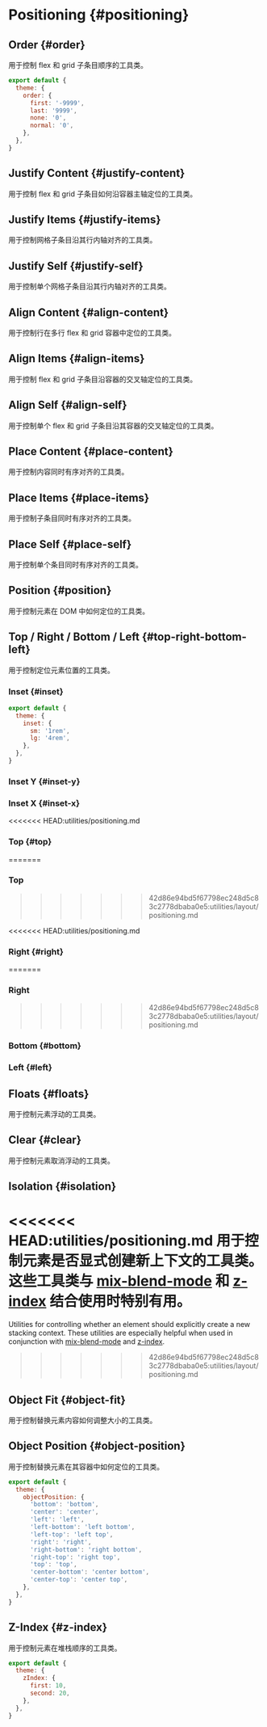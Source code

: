 # Positioning {#positioning}

## Order {#order}

用于控制 flex 和 grid 子条目顺序的工具类。

<PlaygroundWithVariants
  variant='5'
  :variants="['first', 'last', 'none', '1', '2', '3', '4', '5', '6', '7', '8', '9', '10', '11', '12', '13', '14', '-1', '-2', '-3', '-4', '-5', '-6', '-7', '-8', '-9', '-10', '-11', '-12', '-13', '-14', '-6666']"
  prefix='order'
  nested=true
  fixed='!block'
  appended='order-1 order-2 order-3 order-4 order-5 order-6 order-7 order-8 order-9 order-10 order-11 rounded-md grid bg-teal-500 bg-yellow-400 bg-teal-100 p-2 w-6 h-6 gap-2 grid-cols-3 text-xs text-white text-center flex flex-col justify-center'
  html='&lt;div class="grid gap-2 grid-cols-3 bg-teal-100 rounded-md p-2 text-xs text-white text-center"&gt;
&lt;div class="order-1 rounded-md bg-teal-500 w-6 h-6 flex flex-col justify-center"&gt;1&lt;/div&gt;
&lt;div class="order-2 rounded-md bg-teal-500 w-6 h-6 flex flex-col justify-center"&gt;2&lt;/div&gt;
&lt;div class="order-3 rounded-md bg-teal-500 w-6 h-6 flex flex-col justify-center"&gt;3&lt;/div&gt;
&lt;div class="order-4 rounded-md bg-teal-500 w-6 h-6 flex flex-col justify-center"&gt;4&lt;/div&gt;
&lt;div class="order-5 {class} rounded-md bg-yellow-400 w-6 h-6 flex flex-col justify-center"&gt;5&lt;/div&gt;
&lt;div class="order-5 rounded-md bg-teal-500 w-6 h-6 flex flex-col justify-center"&gt;6&lt;/div&gt;
&lt;div class="order-6 rounded-md bg-teal-500 w-6 h-6 flex flex-col justify-center"&gt;7&lt;/div&gt;
&lt;div class="order-7 rounded-md bg-teal-500 w-6 h-6 flex flex-col justify-center"&gt;8&lt;/div&gt;
&lt;div class="order-8 rounded-md bg-teal-500 w-6 h-6 flex flex-col justify-center"&gt;9&lt;/div&gt;
&lt;div class="order-9 rounded-md bg-teal-500 w-6 h-6 flex flex-col justify-center"&gt;10&lt;/div&gt;
&lt;div class="order-10 rounded-md bg-teal-500 w-6 h-6 flex flex-col justify-center"&gt;11&lt;/div&gt;
&lt;div class="order-11 rounded-md bg-teal-500 w-6 h-6 flex flex-col justify-center"&gt;12&lt;/div&gt;
&lt;/div&gt;'
/>

<Customizing>

```js windi.config.js
export default {
  theme: {
    order: {
      first: '-9999',
      last: '9999',
      none: '0',
      normal: '0',
    },
  },
}
```

</Customizing>

## Justify Content {#justify-content}

用于控制 flex 和 grid 子条目如何沿容器主轴定位的工具类。

<PlaygroundWithVariants
  variant='start'
  :variants="['start', 'end', 'center', 'between', 'around', 'evenly']"
  prefix='justify'
  nested=true
  fixed='pt-20'
  appended='flex rounded-md bg-teal-500 bg-teal-100 p-2 space-x-2 w-6 h-6'
  html='&lt;div class="flex {class} bg-teal-100 rounded-md p-2 space-x-2"&gt;
&lt;div class="rounded-md bg-teal-500 w-6 h-6"&gt;&lt;/div&gt;
&lt;div class="rounded-md bg-teal-500 w-6 h-6"&gt;&lt;/div&gt;
&lt;div class="rounded-md bg-teal-500 w-6 h-6"&gt;&lt;/div&gt;
&lt;/div&gt;'
/>

## Justify Items {#justify-items}

用于控制网格子条目沿其行内轴对齐的工具类。

<PlaygroundWithVariants
  variant='auto'
  :variants="['auto', 'start', 'end', 'center', 'stretch']"
  prefix='justify-items'
  nested=true
  fixed='!block'
  appended='grid rounded-md bg-teal-500 bg-teal-100 p-2 min-w-6 h-6 gap-2 grid-cols-2 text-xs text-white text-center flex flex-col justify-center'
  html='&lt;div class="grid {class} gap-2 grid-cols-2 bg-teal-100 rounded-md p-2 text-xs text-white text-center"&gt;
&lt;div class="rounded-md bg-teal-500 min-w-6 h-6 flex flex-col justify-center"&gt;1&lt;/div&gt;
&lt;div class="rounded-md bg-teal-500 min-w-6 h-6 flex flex-col justify-center"&gt;2&lt;/div&gt;
&lt;div class="rounded-md bg-teal-500 min-w-6 h-6 flex flex-col justify-center"&gt;3&lt;/div&gt;
&lt;div class="rounded-md bg-teal-500 min-w-6 h-6 flex flex-col justify-center"&gt;4&lt;/div&gt;
&lt;div class="rounded-md bg-teal-500 min-w-6 h-6 flex flex-col justify-center"&gt;5&lt;/div&gt;
&lt;div class="rounded-md bg-teal-500 min-w-6 h-6 flex flex-col justify-center"&gt;6&lt;/div&gt;
&lt;div class="rounded-md bg-teal-500 min-w-6 h-6 flex flex-col justify-center"&gt;7&lt;/div&gt;
&lt;div class="rounded-md bg-teal-500 min-w-6 h-6 flex flex-col justify-center"&gt;8&lt;/div&gt;
&lt;/div&gt;'
/>

## Justify Self {#justify-self}

用于控制单个网格子条目沿其行内轴对齐的工具类。

<PlaygroundWithVariants
  variant='auto'
  :variants="['auto', 'start', 'end', 'center', 'stretch']"
  prefix='justify-self'
  nested=true
  fixed='!block'
  appended='grid rounded-md bg-teal-500 bg-yellow-400 bg-teal-100 p-2 min-w-6 h-6 gap-2 grid-cols-2 text-xs text-white text-center flex flex-col justify-center'
  html='&lt;div class="grid gap-2 grid-cols-2 bg-teal-100 rounded-md p-2 text-xs text-white text-center"&gt;
&lt;div class="rounded-md bg-teal-500 min-w-6 h-6 flex flex-col justify-center"&gt;1&lt;/div&gt;
&lt;div class="rounded-md bg-teal-500 min-w-6 h-6 flex flex-col justify-center"&gt;2&lt;/div&gt;
&lt;div class="rounded-md bg-teal-500 min-w-6 h-6 flex flex-col justify-center"&gt;3&lt;/div&gt;
&lt;div class="{class} bg-yellow-400 rounded-md bg-teal-500 min-w-6 h-6 flex flex-col justify-center"&gt;4&lt;/div&gt;
&lt;div class="rounded-md bg-teal-500 min-w-6 h-6 flex flex-col justify-center"&gt;5&lt;/div&gt;
&lt;div class="rounded-md bg-teal-500 min-w-6 h-6 flex flex-col justify-center"&gt;6&lt;/div&gt;
&lt;div class="rounded-md bg-teal-500 min-w-6 h-6 flex flex-col justify-center"&gt;7&lt;/div&gt;
&lt;div class="rounded-md bg-teal-500 min-w-6 h-6 flex flex-col justify-center"&gt;8&lt;/div&gt;
&lt;/div&gt;'
/>

## Align Content {#align-content}

用于控制行在多行 flex 和 grid 容器中定位的工具类。

<PlaygroundWithVariants
  variant='center'
  :variants="['center', 'start', 'end', 'between', 'around', 'evenly']"
  prefix='content'
  nested=true
  fixed='!block'
  appended='grid rounded-md bg-teal-500 bg-teal-100 p-2 min-w-6 h-6 gap-2 grid-cols-2 text-xs text-white text-center flex flex-col justify-center h-48'
  html='&lt;div class="grid {class} gap-2 grid-cols-2 bg-teal-100 rounded-md p-2 text-xs text-white text-center h-48"&gt;
&lt;div class="rounded-md bg-teal-500 min-w-6 h-6 flex flex-col justify-center"&gt;1&lt;/div&gt;
&lt;div class="rounded-md bg-teal-500 min-w-6 h-6 flex flex-col justify-center"&gt;2&lt;/div&gt;
&lt;div class="rounded-md bg-teal-500 min-w-6 h-6 flex flex-col justify-center"&gt;3&lt;/div&gt;
&lt;div class="rounded-md bg-teal-500 min-w-6 h-6 flex flex-col justify-center"&gt;4&lt;/div&gt;
&lt;div class="rounded-md bg-teal-500 min-w-6 h-6 flex flex-col justify-center"&gt;5&lt;/div&gt;
&lt;div class="rounded-md bg-teal-500 min-w-6 h-6 flex flex-col justify-center"&gt;6&lt;/div&gt;
&lt;/div&gt;'
/>

## Align Items {#align-items}

用于控制 flex 和 grid 子条目沿容器的交叉轴定位的工具类。

<PlaygroundWithVariants
  variant='start'
  :variants="['start', 'end', 'center', 'baseline', 'stretch']"
  prefix='items'
  nested=true
  fixed='pt-10'
  appended='flex justify-center rounded-md bg-teal-500 bg-teal-100 p-2 space-x-2 w-6 min-h-6 h-32'
  html='&lt;div class="flex {class} justify-center bg-teal-100 rounded-md p-2 space-x-2 h-32"&gt;
&lt;div class="rounded-md bg-teal-500 w-6 min-h-6"&gt;&lt;/div&gt;
&lt;div class="rounded-md bg-teal-500 w-6 min-h-6"&gt;&lt;/div&gt;
&lt;div class="rounded-md bg-teal-500 w-6 min-h-6"&gt;&lt;/div&gt;
&lt;/div&gt;'
/>

## Align Self {#align-self}

用于控制单个 flex 和 grid 子条目沿其容器的交叉轴定位的工具类。

<PlaygroundWithVariants
  variant='center'
  :variants="['auto', 'start', 'end', 'center', 'stretch']"
  prefix='self'
  nested=true
  fixed='pt-10'
  appended='flex justify-center rounded-md bg-teal-500 bg-yellow-400 bg-teal-100 p-2 space-x-2 w-6 min-h-6 h-32'
  html='&lt;div class="flex justify-center bg-teal-100 rounded-md p-2 space-x-2 h-32"&gt;
&lt;div class="rounded-md bg-teal-500 w-6 min-h-6"&gt;&lt;/div&gt;
&lt;div class="{class} rounded-md bg-yellow-400 w-6 min-h-6"&gt;&lt;/div&gt;
&lt;div class="rounded-md bg-teal-500 w-6 min-h-6"&gt;&lt;/div&gt;
&lt;/div&gt;'
/>

## Place Content {#place-content}

用于控制内容同时有序对齐的工具类。

<PlaygroundWithVariants
  variant='center'
  :variants="['center', 'start', 'end', 'between', 'around', 'evenly', 'stretch']"
  prefix='place-content'
  nested=true
  fixed='!block'
  appended='grid rounded-md bg-teal-500 bg-teal-100 p-2 h-6 gap-2 grid-cols-2 text-xs text-white text-center flex flex-col justify-center h-38'
  html='&lt;div class="grid {class} gap-2 grid-cols-2 bg-teal-100 rounded-md p-2 text-xs text-white text-center h-38"&gt;
&lt;div class="rounded-md bg-teal-500 h-6 flex flex-col justify-center"&gt;1&lt;/div&gt;
&lt;div class="rounded-md bg-teal-500 h-6 flex flex-col justify-center"&gt;2&lt;/div&gt;
&lt;div class="rounded-md bg-teal-500 h-6 flex flex-col justify-center"&gt;3&lt;/div&gt;
&lt;div class="rounded-md bg-teal-500 h-6 flex flex-col justify-center"&gt;4&lt;/div&gt;
&lt;div class="rounded-md bg-teal-500 h-6 flex flex-col justify-center"&gt;5&lt;/div&gt;
&lt;div class="rounded-md bg-teal-500 h-6 flex flex-col justify-center"&gt;6&lt;/div&gt;
&lt;/div&gt;'
/>

## Place Items {#place-items}

用于控制子条目同时有序对齐的工具类。

<PlaygroundWithVariants
  variant='auto'
  :variants="['auto', 'start', 'end', 'center', 'stretch']"
  prefix='place-items'
  nested=true
  fixed='!block'
  appended='grid rounded-md bg-teal-500 bg-teal-100 p-2 min-w-6 h-6 gap-2 grid-cols-2 text-xs text-white text-center flex flex-col justify-center h-38'
  html='&lt;div class="grid {class} gap-2 grid-cols-2 bg-teal-100 rounded-md p-2 text-xs text-white text-center h-38"&gt;
&lt;div class="rounded-md bg-teal-500 min-w-6 h-6 flex flex-col justify-center"&gt;1&lt;/div&gt;
&lt;div class="rounded-md bg-teal-500 min-w-6 h-6 flex flex-col justify-center"&gt;2&lt;/div&gt;
&lt;div class="rounded-md bg-teal-500 min-w-6 h-6 flex flex-col justify-center"&gt;3&lt;/div&gt;
&lt;div class="rounded-md bg-teal-500 min-w-6 h-6 flex flex-col justify-center"&gt;4&lt;/div&gt;
&lt;div class="rounded-md bg-teal-500 min-w-6 h-6 flex flex-col justify-center"&gt;5&lt;/div&gt;
&lt;div class="rounded-md bg-teal-500 min-w-6 h-6 flex flex-col justify-center"&gt;6&lt;/div&gt;
&lt;/div&gt;'
/>

## Place Self {#place-self}

用于控制单个条目同时有序对齐的工具类。

<PlaygroundWithVariants
  variant='auto'
  :variants="['auto', 'start', 'end', 'center', 'stretch']"
  prefix='place-self'
  nested=true
  fixed='!block'
  appended='grid rounded-md bg-teal-500 bg-yellow-400 bg-teal-100 p-2 min-w-6 h-6 gap-2 grid-cols-2 text-xs text-white text-center flex flex-col justify-center h-38'
  html='&lt;div class="grid gap-2 grid-cols-2 bg-teal-100 rounded-md p-2 text-xs text-white text-center h-38"&gt;
&lt;div class="rounded-md bg-teal-500 min-w-6 h-6 flex flex-col justify-center"&gt;1&lt;/div&gt;
&lt;div class="rounded-md bg-teal-500 min-w-6 h-6 flex flex-col justify-center"&gt;2&lt;/div&gt;
&lt;div class="{class} rounded-md bg-yellow-400 min-w-6 h-6 flex flex-col justify-center"&gt;3&lt;/div&gt;
&lt;div class="rounded-md bg-teal-500 min-w-6 h-6 flex flex-col justify-center"&gt;4&lt;/div&gt;
&lt;div class="rounded-md bg-teal-500 min-w-6 h-6 flex flex-col justify-center"&gt;5&lt;/div&gt;
&lt;div class="rounded-md bg-teal-500 min-w-6 h-6 flex flex-col justify-center"&gt;6&lt;/div&gt;
&lt;/div&gt;'
/>

## Position {#position}

用于控制元素在 DOM 中如何定位的工具类。

<PlaygroundWithVariants
  variant='static'
  :variants="['static', 'fixed', 'absolute', 'relative', 'sticky']"
  nested=true
  fixed='relative text-xs'
  appended='rounded-md clear-both bg-teal-500 bg-teal-100 w-8 h-8 mr-2 bg-red-400 bg-green-400 bg-blue-400 inline-block top-0 left-0'
  html='&lt;p&gt;In this demo you can control the &lt;code&gt;position&lt;/code&gt; property for the green box.&lt;/p&gt;
&lt;div class="inline-block rounded-md w-8 h-8 bg-red-400 mr-2"&gt;&lt;/div&gt;
&lt;div class="inline-block {class} top-0 left-0 rounded-md bg-green-400 w-8 h-8 mr-2"&gt;&lt;/div&gt;
&lt;div class="inline-block rounded-md w-8 h-8 bg-blue-400"&gt;&lt;/div&gt;
&lt;p class="clear-both"&gt;To see the effect of &lt;code&gt;sticky&lt;/code&gt; positioning, select the &lt;code&gt;position: sticky&lt;/code&gt; option and scroll this container.&lt;/p&gt;
&lt;p&gt;The element will scroll along with its container, until it is at the top of the container (or reaches the offset specified in &lt;code&gt;top&lt;/code&gt;), and will then stop scrolling, so it stays visible.&lt;/p&gt;
&lt;p&gt;The rest of this text is only supplied to make sure the container overflows, so as to enable you to scroll it and see the effect.&lt;/p&gt;
&lt;hr&gt;
&lt;p&gt;Far out in the uncharted backwaters of the unfashionable end of the western spiral arm of the Galaxy lies a small unregarded yellow sun. Orbiting this at a distance of roughly ninety-two million miles is an utterly insignificant little blue green planet whose ape-descended life forms are so amazingly primitive that they still think digital watches are a pretty neat idea.&lt;/p&gt; '
/>

## Top / Right / Bottom / Left {#top-right-bottom-left}

用于控制定位元素位置的工具类。

### Inset {#inset}

<PlaygroundWithVariants
  variant='4'
  :variants="['0', 'px', 'auto', 'full', '0.5', '1', '2', '4', '8', '12', '14', '16', '20', '24', '48', '1/3', '1.5rem', '32px', '-px', '-0.5', '-2', '-4', '-8', '-12', '-1/3', '-1.5rem', '-32px', '-full']"
  prefix='inset'
  nested=true
  fixed='relative text-xs text-white w-screen h-full'
  appended='absolute h-8 bg-green-400 rounded-md text-center max-w-24 p-2'
  html='&lt;div class="absolute {class} bg-green-400 rounded-md p-2 text-center max-w-24 h-8"&gt;{class}&lt;/div&gt;'
/>

<Customizing>

```js windi.config.js
export default {
  theme: {
    inset: {
      sm: '1rem',
      lg: '4rem',
    },
  },
}
```

</Customizing>

### Inset Y {#inset-y}

<PlaygroundWithVariants
  variant='4'
  :variants="['0', 'px', 'auto', 'full', '0.5', '1', '2', '4', '8', '12', '14', '16', '20', '24', '48', '1/3', '1.5rem', '32px', '-px', '-0.5', '-2', '-4', '-8', '-12', '-1/3', '-1.5rem', '-32px', '-full']"
  prefix='inset-y'
  nested=true
  fixed='relative text-xs text-white w-screen h-full'
  appended='absolute h-8 bg-green-400 rounded-md text-center max-w-24 p-2'
  html='&lt;div class="absolute {class} bg-green-400 rounded-md p-2 text-center max-w-24 h-8"&gt;{class}&lt;/div&gt;'
/>

### Inset X {#inset-x}

<PlaygroundWithVariants
  variant='4'
  :variants="['0', 'px', 'auto', 'full', '0.5', '1', '2', '4', '8', '12', '14', '16', '20', '24', '48', '1/3', '1.5rem', '32px', '-px', '-0.5', '-2', '-4', '-8', '-12', '-1/3', '-1.5rem', '-32px', '-full']"
  prefix='inset-x'
  nested=true
  fixed='relative text-xs text-white w-screen h-full'
  appended='absolute h-8 bg-green-400 rounded-md text-center max-w-24 p-2'
  html='&lt;div class="absolute {class} bg-green-400 rounded-md p-2 text-center max-w-24 h-8"&gt;{class}&lt;/div&gt;'
/>

<<<<<<< HEAD:utilities/positioning.md

### Top {#top}
=======
### Top
>>>>>>> 42d86e94bd5f67798ec248d5c83c2778dbaba0e5:utilities/layout/positioning.md

<PlaygroundWithVariants
  variant='4'
  :variants="['0', 'px', 'auto', 'full', '0.5', '1', '2', '4', '8', '12', '14', '16', '20', '24', '48', '1/3', '1.5rem', '32px', '-px', '-0.5', '-2', '-4', '-8', '-12', '-1/3', '-1.5rem', '-32px', '-full']"
  prefix='top'
  nested=true
  fixed='relative text-xs text-white w-screen h-full'
  appended='absolute h-8 bg-green-400 rounded-md text-center max-w-24 p-2'
  html='&lt;div class="absolute {class} bg-green-400 rounded-md p-2 text-center max-w-24 h-8"&gt;{class}&lt;/div&gt;'
/>

<<<<<<< HEAD:utilities/positioning.md

### Right {#right}
=======
### Right
>>>>>>> 42d86e94bd5f67798ec248d5c83c2778dbaba0e5:utilities/layout/positioning.md

<PlaygroundWithVariants
  variant='4'
  :variants="['0', 'px', 'auto', 'full', '0.5', '1', '2', '4', '8', '12', '14', '16', '20', '24', '48', '1/3', '1.5rem', '32px', '-px', '-0.5', '-2', '-4', '-8', '-12', '-1/3', '-1.5rem', '-32px', '-full']"
  prefix='right'
  nested=true
  fixed='relative text-xs text-white w-screen h-full'
  appended='absolute h-8 bg-green-400 rounded-md text-center max-w-24 p-2'
  html='&lt;div class="absolute {class} bg-green-400 rounded-md p-2 text-center max-w-24 h-8"&gt;{class}&lt;/div&gt;'
/>

### Bottom {#bottom}

<PlaygroundWithVariants
  variant='4'
  :variants="['0', 'px', 'auto', 'full', '0.5', '1', '2', '4', '8', '12', '14', '16', '20', '24', '48', '1/3', '1.5rem', '32px', '-px', '-0.5', '-2', '-4', '-8', '-12', '-1/3', '-1.5rem', '-32px', '-full']"
  prefix='bottom'
  nested=true
  fixed='relative text-xs text-white w-screen h-full'
  appended='absolute h-8 bg-green-400 rounded-md text-center max-w-24 p-2'
  html='&lt;div class="absolute {class} bg-green-400 rounded-md p-2 text-center max-w-24 h-8"&gt;{class}&lt;/div&gt;'
/>

### Left {#left}

<PlaygroundWithVariants
  variant='4'
  :variants="['0', 'px', 'auto', 'full', '0.5', '1', '2', '4', '8', '12', '14', '16', '20', '24', '48', '1/3', '1.5rem', '32px', '-px', '-0.5', '-2', '-4', '-8', '-12', '-1/3', '-1.5rem', '-32px', '-full']"
  prefix='left'
  nested=true
  fixed='relative text-xs text-white'
  appended='absolute h-8 bg-green-400 rounded-md text-center max-w-24 p-2'
  html='&lt;div class="absolute {class} bg-green-400 rounded-md p-2 text-center max-w-24 h-8"&gt;{class}&lt;/div&gt;'
/>

## Floats {#floats}

用于控制元素浮动的工具类。

<PlaygroundWithVariants
  variant='left'
  :variants="['right', 'left', 'none']"
  prefix='float'
  nested=true
  fixed='text-xs'
  appended='bg-blue-300 rounded-md p-3 text-white'
  html='&lt;div class="{class} bg-blue-300 rounded-md p-3 text-white"&gt;Float me&lt;/div&gt;
As much mud in the streets as if the waters had but newly retired from the face of the earth, and it would not be wonderful to meet a Megalosaurus, forty feet long or so, waddling like an elephantine lizard up Holborn Hill.'
/>

## Clear {#clear}

用于控制元素取消浮动的工具类。

<PlaygroundWithVariants
  variant='left'
  :variants="['right', 'left', 'both', 'none']"
  prefix='clear'
  nested=true
  fixed='text-xs'
  appended='bg-blue-300 rounded-md p-3 text-white float-left float-right h-24'
  html='&lt;div class="float-left bg-blue-300 rounded-md p-3 text-white"&gt;Left&lt;/div&gt;
  &lt;div class="float-right bg-blue-300 rounded-md p-3 text-white h-24"&gt;Right&lt;/div&gt;
&lt;div class="{class}"&gt;
As much mud in the streets as if the waters had but newly retired from the face of the earth, and it would not be wonderful to meet a Megalosaurus, forty feet long or so, waddling like an elephantine lizard up Holborn Hill.
&lt;/div&gt;'
/>

## Isolation {#isolation}

<<<<<<< HEAD:utilities/positioning.md
用于控制元素是否显式创建新上下文的工具类。这些工具类与 [mix-blend-mode](/utilities/effects#mix-blend-mode) 和 [z-index](#z-index) 结合使用时特别有用。
=======
Utilities for controlling whether an element should explicitly create a new stacking context. These utilities are especially helpful when used in conjunction with [mix-blend-mode](/utilities/effects/mix-blend-mode) and [z-index](#z-index).
>>>>>>> 42d86e94bd5f67798ec248d5c83c2778dbaba0e5:utilities/layout/positioning.md

<PlaygroundWithVariants
  variant='isolate'
  :variants="['isolate', 'isolation-auto']"
  fixed='dark:text-white opacity-85 overflow-hidden h-full'
  appended='w-full h-32 bg-green-400 w-16 h-16 mix-blend-difference border-2 border-black'
  nested=true
  html='&lt;div class="w-full h-32 bg-green-400"&gt;
  &lt;div class="{class}"&gt;
    &lt;div class="bg-green-400 w-16 h-16 mix-blend-difference border-2 border-black"&gt;auto&lt;/div&gt;
  &lt;/div&gt;
&lt;/div&gt;'
/>

## Object Fit {#object-fit}

用于控制替换元素内容如何调整大小的工具类。

<PlaygroundWithVariants
  variant='cover'
  :variants="['contain', 'cover', 'fill', 'none', 'scale-down']"
  prefix='object'
  appended='p-2 w-36 h-42 bg-gray-100'
  nested=true
  html='&lt;img src="/assets/bg-shop.jpg" class="{class} w-36 h-42 bg-gray-100"&gt;
  &lt;/img&gt;'
/>

## Object Position {#object-position}

用于控制替换元素在其容器中如何定位的工具类。

<PlaygroundWithVariants
  variant='bottom'
  :variants="['bottom', 'center', 'left', 'left-bottom', 'left-top', 'right', 'right-bottom', 'right-top', 'top']"
  prefix='object'
  appended='object-none w-36 h-42'
  nested=true
  html='&lt;img src="/assets/bg-shop.jpg" class="{class} w-36 h-42 object-none"&gt;
  &lt;/img&gt;'
/>

<Customizing>

```js windi.config.js
export default {
  theme: {
    objectPosition: {
      'bottom': 'bottom',
      'center': 'center',
      'left': 'left',
      'left-bottom': 'left bottom',
      'left-top': 'left top',
      'right': 'right',
      'right-bottom': 'right bottom',
      'right-top': 'right top',
      'top': 'top',
      'center-bottom': 'center bottom',
      'center-top': 'center top',
    },
  },
}
```

</Customizing>

## Z-Index {#z-index}

用于控制元素在堆栈顺序的工具类。

<PlaygroundWithVariants
  variant='auto'
  :variants="['auto', '0', '1', '2', '3', '4', '5', '10', '20', '30', '40', '50', '60', '-1', '-2', '-3', '-5']"
  fixed='relative text-xs text-white text-center'
  prefix='z'
  appended='z-50 flex flex-col justify-center absolute bg-opacity-80 rounded shadow w-8 h-8 w-36 h-36 bg-green-400 bg-blue-400 bg-red-400  z-30 z-10 z-auto top-0 left-0 top-4 left-4 top-8 top-16 top-20 top-24 left-8 ring'
  nested=true
  html='&lt;div class="flex flex-col justify-center ring rounded shadow-lg bg-opacity-80 absolute {class} w-36 h-36 bg-green-400 top-0 left-0"&gt;Change my z-index&lt;/div&gt;
  &lt;div class="ring rounded shadow-lg bg-opacity-80 absolute w-8 h-8 z-50 top-0 left-0 bg-blue-400"&gt;z-50&lt;/div&gt;
  &lt;div class="ring rounded shadow-lg bg-opacity-80 absolute w-8 h-8 z-30 top-4 left-4 bg-blue-400"&gt;z-30&lt;/div&gt;
  &lt;div class="ring rounded shadow-lg bg-opacity-80 absolute w-8 h-8 z-10 top-8 left-8 bg-blue-400"&gt;z-10&lt;/div&gt;
  &lt;div class="ring rounded shadow-lg bg-opacity-80 absolute w-8 h-8 z-auto top-16 left-0 bg-red-400"&gt;z-auto&lt;/div&gt;
  &lt;div class="ring rounded shadow-lg bg-opacity-80 absolute w-8 h-8 z-auto top-20 left-4 bg-red-400"&gt;z-auto&lt;/div&gt;
  &lt;div class="ring rounded shadow-lg bg-opacity-80 absolute w-8 h-8 z-auto top-24 left-8 bg-red-400"&gt;z-auto&lt;/div&gt;'
/>

<Customizing>

```js windi.config.js
export default {
  theme: {
    zIndex: {
      first: 10,
      second: 20,
    },
  },
}
```

</Customizing>

